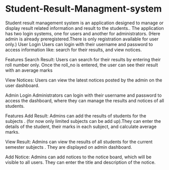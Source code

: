 # Student-Result-Managment-system
Student result management system is an application designed to manage or display result related information and result  to the students.. The application has two login systems, one for users and another for administrators.
(Here admin is already preregistered.There is only registration available for user only.)
User Login
Users can login with their username and password to access  information like: search for their results, and view notices.

Features
Search Result: Users can search for their results by entering their roll number only. Once the roll_no  is  entered, the user can see their result  with an average marks 

View Notices: Users can view the latest notices posted by the admin on the user dashboard.

Admin Login
Administrators can login with their username and password to access the dashboard, where they can manage the results and notices of all students.

Features
Add Result: Admins can add the results of students for the subjects . (for now only limited subjects can be add up).They can enter the details of the student, their marks in each subject, and calculate average marks.

View Result: Admins can view the results of all students for the current semester subjects . They are displayed on admin dashboard.

Add Notice: Admins can add notices to the notice board, which will be visible to all users. They can enter the title and description of the notice.
